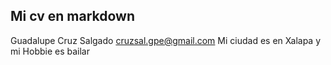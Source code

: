 ## Mi cv en markdown
Guadalupe Cruz Salgado cruzsal.gpe@gmail.com
Mi ciudad es en Xalapa y mi Hobbie es bailar